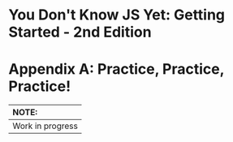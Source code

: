 # You Don't Know JS Yet: Getting Started - 2nd Edition
# Appendix A: Practice, Practice, Practice!

| NOTE: |
| :--- |
| Work in progress |
